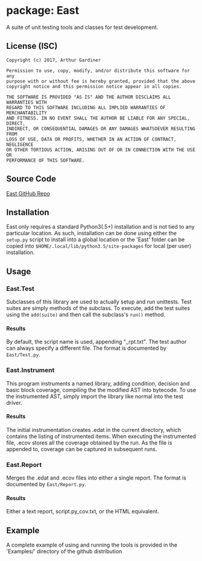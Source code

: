 # package: East
A suite of unit testing tools and classes for test development.

## License (ISC)
```
Copyright (c) 2017, Arthur Gardiner

Permission to use, copy, modify, and/or distribute this software for any
purpose with or without fee is hereby granted, provided that the above
copyright notice and this permission notice appear in all copies.

THE SOFTWARE IS PROVIDED "AS IS" AND THE AUTHOR DISCLAIMS ALL WARRANTIES WITH
REGARD TO THIS SOFTWARE INCLUDING ALL IMPLIED WARRANTIES OF MERCHANTABILITY
AND FITNESS. IN NO EVENT SHALL THE AUTHOR BE LIABLE FOR ANY SPECIAL, DIRECT,
INDIRECT, OR CONSEQUENTIAL DAMAGES OR ANY DAMAGES WHATSOEVER RESULTING FROM
LOSS OF USE, DATA OR PROFITS, WHETHER IN AN ACTION OF CONTRACT, NEGLIGENCE
OR OTHER TORTIOUS ACTION, ARISING OUT OF OR IN CONNECTION WITH THE USE OR
PERFORMANCE OF THIS SOFTWARE.
```

## Source Code
[East GitHub Repo](https://github.com/new32/east_py)

## Installation
East only requires a standard Python3(.5+) installation and is not tied to any
particular location. As such, installation can be done using either the
`setup.py` script to install into a global location or the 'East'
folder can be copied into  `$HOME/.local/lib/python3.5/site-packages` for local
(per user) installation.

## Usage

### East.Test
Subclasses of this library are used to actually setup and run unittests. Test
suites are simply methods of the subclass. To execute, add the test suites using
the `add(suite)` and then call the subclass's `run()` method.

#### Results
By default, the script name is used, appending "_rpt.txt". The test author can
always specify a different file. The format is documented by `East/Test.py`.

### East.Instrument
This program instruments a named library, adding condition, decision and basic
block coverage, compiling the the modified AST into bytecode. To use the
instrumented AST, simply import the library like normal into the test driver.

#### Results
The initial instrumentation creates .edat in the current directory,
which contains the listing of instrumented items. When executing the
instrumented file, .ecov stores all the coverage obtained by the run.
As the file is appended to, coverage can be captured in subsequent runs.

### East.Report
Merges the .edat and .ecov files into either a single report. The format is
documented by `East/Report.py`.

#### Results
Either a text report, script.py_cov.txt, or the HTML equivalent.

## Example
A complete example of using and running the tools is provided in the 'Examples/'
directory of the github distribution
